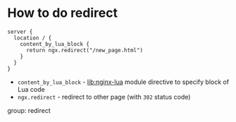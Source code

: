 # How to do redirect

```nginx
server {
  location / {
    content_by_lua_block {
      return ngx.redirect("/new_page.html")
    }
  }
}
```

- `content_by_lua_block` - [lib:nginx-lua](/nginx-lua/how-to-install-nginx-lua-module-in-ubuntu-ubuntuversion) module directive to specify block of Lua code
- `ngx.redirect` - redirect to other page (with `302` status code)

group: redirect


